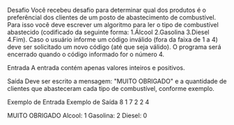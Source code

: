 Desafio
Você recebeu desafio para determinar qual dos produtos é o preferêncial dos clientes de um posto de abastecimento de combustível. Para isso você deve escrever um algoritmo para ler o tipo de combustível abastecido (codificado da seguinte forma: 1.Álcool 2.Gasolina 3.Diesel 4.Fim). Caso o usuário informe um código inválido (fora da faixa de 1 a 4) deve ser solicitado um novo código (até que seja válido). O programa será encerrado quando o código informado for o número 4.

Entrada
A entrada contém apenas valores inteiros e positivos.

Saída
Deve ser escrito a mensagem: "MUITO OBRIGADO" e a quantidade de clientes que abasteceram cada tipo de combustível, conforme exemplo.

 
Exemplo de Entrada	Exemplo de Saída
8
1
7
2
2
4

MUITO OBRIGADO
Alcool: 1
Gasolina: 2
Diesel: 0